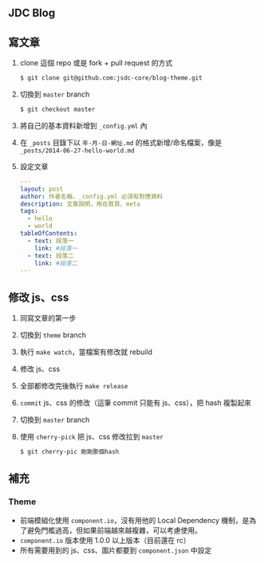 JDC Blog
---------

## 寫文章

1. clone 這個 repo 或是 fork + pull request 的方式

   ```bash
   $ git clone git@github.com:jsdc-core/blog-theme.git
   ```

2. 切換到 `master` branch

   ```bash
   $ git checkout master
   ```

3. 將自己的基本資料新增到 `_config.yml` 內
3. 在 `_posts` 目錄下以 `年-月-日-網址.md` 的格式新增/命名檔案，像是 `_posts/2014-06-27-hello-world.md`
4. 設定文章

   ```yml
   ---
   layout: post
   author: 作者名稱，_config.yml 必須有對應資料
   description: 文章說明，用在首頁、meta
   tags:
     - hello
     - world
   tableOfContents:
     - text: 段落一
       link: #段落一
     - text: 段落二
       link: #段落二
   ---
   ```

## 修改 js、css

1. 同寫文章的第一步
2. 切換到 `theme` branch
3. 執行 `make watch`，當檔案有修改就 rebuild
4. 修改 js、css
5. 全部都修改完後執行 `make release`
6. `commit` js、css 的修改（這筆 commit 只能有 js、css），把 hash 複製起來
7. 切換到 `master` branch
8. 使用 `cherry-pick` 把 js、css 修改拉到 `master`

   ```bash
   $ git cherry-pic 剛剛那個hash
   ```

## 補充

### Theme

* 前端模組化使用 `component.io`，沒有用他的 Local Dependency 機制，是為了避免門檻過高，但如果前端越來越複雜，可以考慮使用。
* `component.io` 版本使用 1.0.0 以上版本（目前還在 rc）
* 所有需要用到的 js、css、圖片都要到 `component.json` 中設定

##
